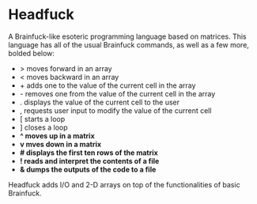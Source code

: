 # Headfuck
A Brainfuck-like esoteric programming language based on matrices.
This language has all of the usual Brainfuck commands, as well as a few more, bolded below:
* \> moves forward in an array
* < moves backward in an array
* \+ adds one to the value of the current cell in the array
* \- removes one from the value of the current cell in the array
* . displays the value of the current cell to the user
* , requests user input to modify the value of the current cell
* \[ starts a loop
* \] closes a loop
* **^ moves up in a matrix**
* **v mves down in a matrix**
* **# displays the first ten rows of the matrix**
* **! reads and interpret the contents of a file**
* **& dumps the outputs of the code to a file**

Headfuck adds I/O and 2-D arrays on top of the functionalities of basic Brainfuck.